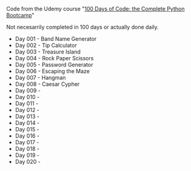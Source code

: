Code from the Udemy course "[100 Days of Code: the Complete Python Bootcamp](https://www.udemy.com/course/100-days-of-code/)"

Not necesarrily completed in 100 days or actually done daily.

* Day 001 - Band Name Generator
* Day 002 - Tip Calculator
* Day 003 - Treasure Island
* Day 004 - Rock Paper Scissors
* Day 005 - Password Generator
* Day 006 - Escaping the Maze
* Day 007 - Hangman
* Day 008 - Caesar Cypher
* Day 009 - 
* Day 010 - 
* Day 011 - 
* Day 012 - 
* Day 013 - 
* Day 014 - 
* Day 015 - 
* Day 016 - 
* Day 017 - 
* Day 018 - 
* Day 019 - 
* Day 020 - 